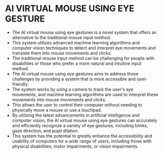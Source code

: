 # AI VIRTUAL MOUSE USING EYE GESTURE
- The AI virtual mouse using eye gestures is a novel system that offers an alternative to the traditional mouse input method.
- This system utilizes advanced machine learning algorithms and computer vision techniques to detect and interpret eye movements and translate them into mouse movements and clicks.
- The traditional mouse input method can be challenging for people with disabilities or those who prefer a more natural and intuitive input method. 
- The AI virtual mouse using eye gestures aims to address these challenges by providing a system that is more accessible and user-friendly.
- The system works by using a camera to track the user's eye movements, and machine learning algorithms are used to interpret these movements into mouse movements and clicks. 
- This allows the user to control their computer without needing to physically move a mouse or use a touchpad.
- By utilizing the latest advancements in artificial intelligence and computer vision, the AI virtual mouse using eye gestures can accurately and efficiently recognize a variety of eye gestures, including blinks, gaze direction, and pupil dilation. 
- This system has the potential to greatly enhance the accessibility and usability of computers for a wide range of users, including those with physical disabilities, motor impairments, or vision impairments.
